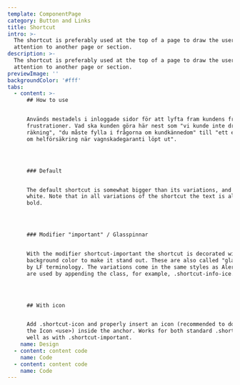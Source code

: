 ```yaml
---
template: ComponentPage
category: Button and Links
title: Shortcut
intro: >-
  The shortcut is preferably used at the top of a page to draw the users
  attention to another page or section.
description: >-
  The shortcut is preferably used at the top of a page to draw the users
  attention to another page or section.
previewImage: ''
backgroundColor: '#fff'
tabs:
  - content: >-
      ## How to use


      Används mestadels i inloggade sidor för att lyfta fram kundens främsta
      frustrationer. Vad ska kunden göra här nest som "vi kunde inte dra en
      räkning", "du måste fylla i frågorna om kundkännedom" till "ett erbjudande
      om helförsäkring när vagnskadegaranti löpt ut".




      ### Default


      The default shortcut is somewhat bigger than its variations, and always
      white. Note that in all variations of the shortcut the text is always
      bold.




      ### Modifier "important" / Glasspinnar


      With the modifier shortcut-important the shortcut is decorated with a
      background color to make it stand out. These are also called "glasspinnar"
      by LF terminology. The variations come in the same styles as Alerts and
      are used by appending the class, for example, .shortcut-info-ice.




      ## With icon


      Add .shortcut-icon and properly insert an icon (recommended to do so via
      the Icon <use>) inside the anchor. Works for both standard .shortcut as
      well as with .shortcut-important.
    name: Design
  - content: content code
    name: Code
  - content: content code
    name: Code
---
```



